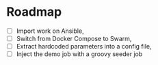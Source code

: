# Roadmap
 
 * [ ] Import work on Ansible,
 * [ ] Switch from Docker Compose to Swarm,
 * [ ] Extract hardcoded parameters into a config file,
 * [ ] Inject the demo job with a groovy seeder job
